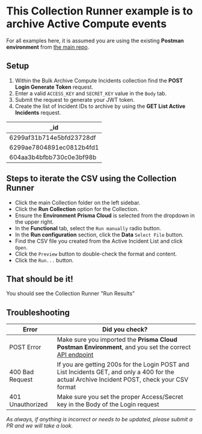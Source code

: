 # This Collection Runner example is to archive Active Compute events

For all examples here, it is assumed you are using the existing **Postman environment** from [the main repo](https://github.com/PaloAltoNetworks/pcs-postman).

## Setup

1. Within the Bulk Archive Compute Incidents collection find the **POST Login Generate Token** request.
2. Enter a valid `ACCESS_KEY` and `SECRET_KEY` value in the `Body` tab.
3. Submit the request to generate your JWT token.
4. Create the list of Incident IDs to archive by using the **GET List Active Incidents** request.

| **_id**                  |
|--------------------------|
| 6299af31b714e5bfd23728df |
| 6299ae7804891ec0812b4fd1 |
| 604aa3b4bfbb730c0e3bf98b |

## Steps to iterate the CSV using the Collection Runner

- Click the main Collection folder on the left sidebar.
- Click the **Run Collection** option for the Collection.
- Ensure the **Environment** **Prisma Cloud** is selected from the dropdown in the upper right.
- In the **Functional** tab, select the `Run manually` radio button.
- In the **Run configuration** section, click the **Data** `Select File` button.
- Find the CSV file you created from the Active Incident List and click `Open`.
- Click the `Preview` button to double-check the format and content.
- Click the `Run...` button.

## That should be it!

You should see the Collection Runner "Run Results"


## Troubleshooting

| Error            | Did you check?                                                                                                                                                                                                                                                                                 |
|------------------|------------------------------------------------------------------------------------------------------------------------------------------------------------------------------------------------------------------------------------------------------------------------------------------------|
| POST Error       | Make sure you imported the **Prisma Cloud Postman Environment**, and you set the correct [API endpoint](https://github.com/PaloAltoNetworks/pcs-postman#instructions-on-how-to-setup-the-postman-collections-and-environments-relating-to-prisma-cloud-including-compute-console-api-requests) |
| 400 Bad Request  | If you are getting 200s for the Login POST and List Incidents GET, and only a 400 for the actual Archive Incident POST, check your CSV format                                                                                                                                                  |
| 401 Unauthorized | Make sure you set the proper Access/Secret key in the Body of the Login request                                                                                                                                                                                                                |

_As always, if anything is incorrect or needs to be updated, please submit a PR and we will take a look._